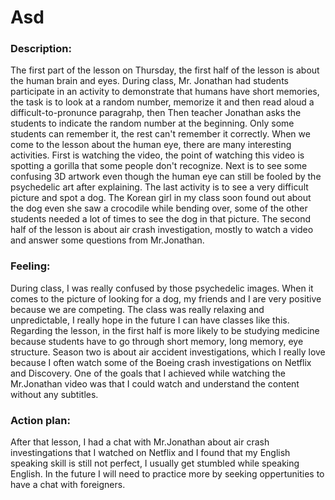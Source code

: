 # Asd

### Description: 

The first part of the lesson on Thursday, the first half of the lesson is about the human brain and eyes. During class, Mr. Jonathan had students participate in an activity to demonstrate that humans have short memories, the task is to look at a random number, memorize it and then read aloud a difficult-to-pronunce paragrahp, then Then teacher Jonathan asks the students to indicate the random number at the beginning. Only some students can remember it, the rest can't remember it correctly. When we come to the lesson about the human eye, there are many interesting activities. First is watching the video, the point of watching this video is spotting a gorilla that some people don't recognize. Next is to see some confusing 3D artwork even though the human eye can still be fooled by the psychedelic art after explaining. The last activity is to see a very difficult picture and spot a dog. The Korean girl in my class soon found out about the dog even she saw a crocodile while bending over, some of the other students needed a lot of times to see the dog in that picture. The second half of the lesson is about air crash investigation, mostly to watch a video and answer some questions from Mr.Jonathan.

### Feeling: 

During class, I was really confused by those psychedelic images. When it comes to the picture of looking for a dog, my friends and I are very positive because we are competing. The class was really relaxing and unpredictable, I really hope in the future I can have classes like this. Regarding the lesson, in the first half is more likely to be studying medicine because students have to go through short memory, long memory, eye structure. Season two is about air accident investigations, which I really love because I often watch some of the Boeing crash investigations on Netflix and Discovery. One of the goals that I achieved while watching the Mr.Jonathan video was that I could watch and understand the content without any subtitles.

### Action plan:

After that lesson, I had a chat with Mr.Jonathan about air crash investingations that I watched on Netflix and I found that my English speaking skill is still not perfect, I usually get stumbled while speaking English. In the future I will need to practice more by seeking oppertunities to have a chat with foreigners.
